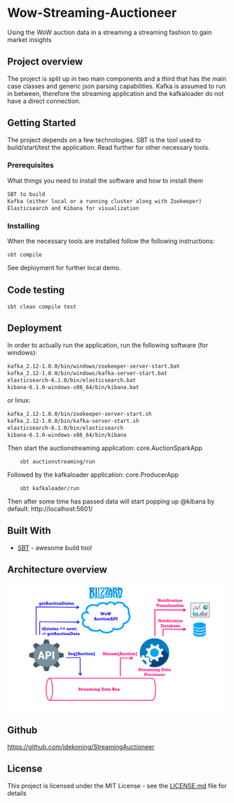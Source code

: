 # Wow-Streaming-Auctioneer
Using the WoW auction data in a streaming a streaming fashion to gain market insights

## Project overview

The project is split up in two main components and a third that has the main case classes and
generic json parsing capabilities. Kafka is assumed to run in between, therefore the streaming application
and the kafkaloader do not have a direct connection.

## Getting Started

The project depends on a few technologies. SBT is the tool used to build/start/test the application. 
Read further for other necessary tools.

### Prerequisites

What things you need to install the software and how to install them

```
SBT to build
Kafka (either local or a running cluster along with Zookeeper)
Elasticsearch and Kibana for visualization
```

### Installing

When the necessary tools are installed follow the following instructions:

```
sbt compile
```
See deployment for further local demo.

## Code testing
```
sbt clean compile test
```

## Deployment

In order to actually run the application, run the following software (for windows):
```
kafka_2.12-1.0.0/bin/windows/zookeeper-server-start.bat
kafka_2.12-1.0.0/bin/windows/kafka-server-start.bat
elasticsearch-6.1.0/bin/elasticsearch.bat
kibana-6.1.0-windows-x86_64/bin/kibana.bat
```

or linux:
```
kafka_2.12-1.0.0/bin/zookeeper-server-start.sh
kafka_2.12-1.0.0/bin/kafka-server-start.sh
elasticsearch-6.1.0/bin/elasticsearch 
kibana-6.1.0-windows-x86_64/bin/kibana
```

Then start the auctionstreaming application: core.AuctionSparkApp
```
    sbt auctionstreaming/run
```
Followed by the kafkaloader application: core.ProducerApp
```
    sbt kafkaloader/run
```

Then after some time has passed data will start popping up @kibana by default: http://localhost:5601/

## Built With

* [SBT](http://www.scala-sbt.org/0.13/docs/index.html) - awesome build tool

## Architecture overview

![Streaming architecture](images/BigdataArchitecture.png)

## Github

https://github.com/jdekoning/StreamingAuctioneer

## License

This project is licensed under the MIT License - see the [LICENSE.md](LICENSE.md) file for details

